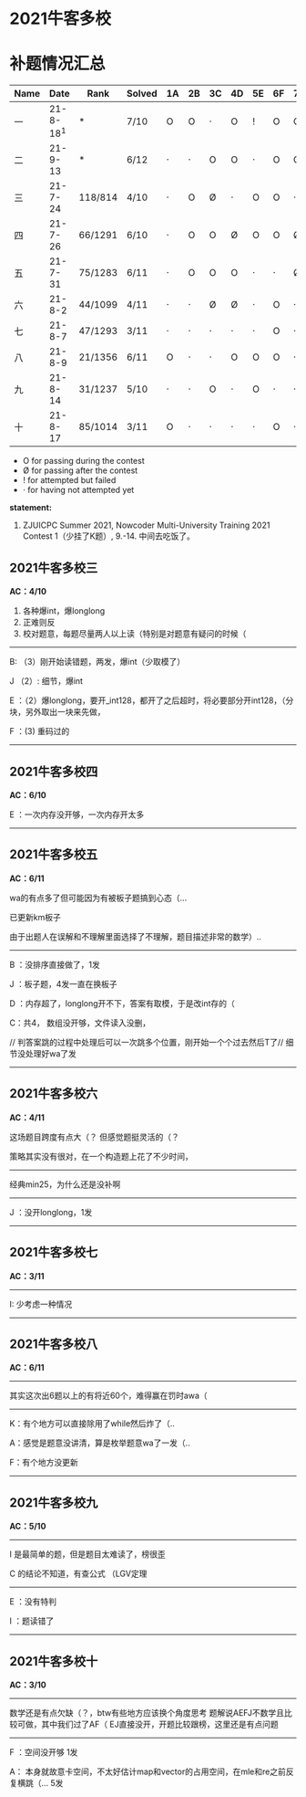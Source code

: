 



# 2021牛客多校

# 补题情况汇总
| Name | Date            | Rank    | Solved | 1A   | 2B   | 3C   | 4D   | 5E   | 6F   | 7G   | 8H   | 9I   | 10J  | 11K  | 12L  | 13M  |
| ---- | --------------- | ------- | ------ | ---- | ---- | ---- | ---- | ---- | ---- | ---- | ---- | ---- | ---- | ---- | ---- | ---- |
| 一   | 21-8-18${}^{1}$ | *       | 7/10   | O    | O    | ·    | O    | !    | O    | O    | O    | O    | ·    |      |      |      |
| 二   | 21-9-13         | *       | 6/12   | ·    | ·    | O    | O    | ·    | O    | O    | ·    | O    | Ø    | O    | ·    |      |
| 三   | 21-7-24         | 118/814 | 4/10   | ·    | O    | Ø    | ·    | O    | O    | ·    | ·    | ·    | O    |      |      |      |
| 四   | 21-7-26         | 66/1291 | 6/10   | ·    | O    | O    | Ø    | O    | O    | Ø    | Ø    | O    | O    |      |      |      |
| 五   | 21-7-31         | 75/1283 | 6/11   | ·    | O    | O    | O    | ·    | ·    | Ø    | O    | Ø    | O    | O    |      |      |
| 六   | 21-8-2          | 44/1099 | 4/11   | ·    | ·    | Ø    | Ø    | ·    | O    | ·    | O    | O    | O    | ·    |      |      |
| 七   | 21-8-7          | 47/1293 | 3/11   | ·    | ·    | ·    | ·    | ·    | O    | ·    | O    | O    | ·    | !    |      |      |
| 八   | 21-8-9          | 21/1356 | 6/11   | O    | ·    | ·    | O    | O    | O    | ·    | ·    | ·    | O    | O    |      |      |
| 九   | 21-8-14         | 31/1237 | 5/10   | ·    | ·    | O    | ·    | O    | ·    | ·    | O    | O    | O    |      |      |      |
| 十   | 21-8-17         | 85/1014 | 3/11   | O    | ·    | ·    | ·    | ·    | O    | ·    | O    | ·    | ·    | ·    |      |      |



- O for passing during the contest
- Ø for passing after the contest
- ! for attempted but failed
- · for having not attempted yet



**statement:** 

1.  ZJUICPC Summer 2021, Nowcoder Multi-University Training 2021 Contest 1（少挂了K题）, 9.-14. 中间去吃饭了。


## 2021牛客多校三

**AC：4/10**

1. 各种爆int，爆longlong
2. 正难则反
3. 校对题意，每题尽量两人以上读（特别是对题意有疑问的时候（

---

B: （3）刚开始读错题，两发，爆int（少取模了）

J （2）: 细节，爆int

E ：（2）爆longlong，要开_int128，都开了之后超时，将必要部分开int128，（分块，另外取出一块来先做，

F ：(3) 重码过的

----

## 2021牛客多校四

**AC：6/10**

E ：一次内存没开够，一次内存开太多

---

## 2021牛客多校五

**AC：6/11**

wa的有点多了但可能因为有被板子题搞到心态（...

已更新km板子

由于出题人在误解和不理解里面选择了不理解，题目描述非常的数学）.. 

---

B ：没排序直接做了，1发

J ：板子题，4发一直在换板子

D ：内存超了，longlong开不下，答案有取模，于是改int存的（

C：共4， 数组没开够，文件读入没删，

// 判答案跳的过程中处理后可以一次跳多个位置，刚开始一个个过去然后T了// 细节没处理好wa了发

---

## 2021牛客多校六

**AC：4/11**

这场题目跨度有点大（？ 但感觉题挺灵活的（？

策略其实没有很对，在一个构造题上花了不少时间，

---

经典min25，为什么还是没补啊

---

J ：没开longlong，1发

----

## 2021牛客多校七

**AC：3/11**

---

I: 少考虑一种情况

---

## 2021牛客多校八

**AC：6/11**

---

其实这次出6题以上的有将近60个，难得赢在罚时awa（

---

K：有个地方可以直接除用了while然后炸了（..

A：感觉是题意没讲清，算是枚举题意wa了一发（..

F：有个地方没更新

---


## 2021牛客多校九

**AC：5/10**

---

I 是最简单的题，但是题目太难读了，榜很歪

C 的结论不知道，有查公式 （LGV定理

---

E ：没有特判

I ：题读错了

---

## 2021牛客多校十

**AC：3/10**

---

数学还是有点欠缺（？，btw有些地方应该换个角度思考
题解说AEFJ不数学且比较可做，其中我们过了AF（ EJ直接没开，开题比较跟榜，这里还是有点问题

---

F ：空间没开够 1发

A： 本身就故意卡空间，不太好估计map和vector的占用空间，在mle和re之前反复横跳（... 5发
